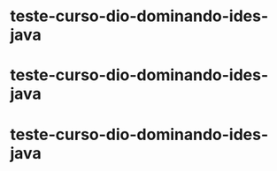 # teste-curso-dio-dominando-ides-java
# teste-curso-dio-dominando-ides-java
# teste-curso-dio-dominando-ides-java
